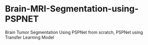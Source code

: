 # Brain-MRI-Segmentation-using-PSPNET
Brain Tumor Segmentation Using PSPNet from scratch, PSPNet using Transfer Learning Model 
